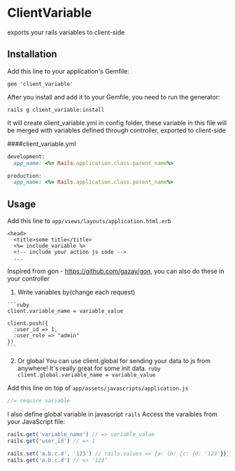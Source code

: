 # ClientVariable

exports your rails variables to client-side

## Installation

Add this line to your application's Gemfile:

    gem 'client_variable'

After you install and add it to your Gemfile, you need to run the generator:

    rails g client_variable:install

It will create client_variable.yml in config folder, these variable in this file will be merged with variables defined through controller, exported to client-side

####client_variable.yml
``` ruby
development:
  app_name: <%= Rails.application.class.parent_name%>

production:
  app_name: <%= Rails.application.class.parent_name%>
```

## Usage

Add this line to `app/views/layouts/application.html.erb`

``` erb
<head>
  <title>some title</title>
  <%= include_variable %>
  <!-- include your action js code -->
  ...
```

Inspired from gon - https://github.com/gazay/gon, you can also do these in your controller

  1. Write variables by(change each request)

    ```ruby
    client.variable_name = variable_value

    client.push({
      :user_id => 1,
      :user_role => "admin"
    })
    ```

  2. Or global
    You can use client.global for sending your data to js from anywhere! It's really great for some init data.
    ``` ruby
    client.global.variable_name = variable_value
    ```

Add this line on top of `app/assets/javascripts/application.js`
``` js
//= require variable
```
I also define global variable in javascript `rails`
Access the varaibles from your JavaScript file:

``` js
rails.get('variable_name') // => variable_value
rails.get('user_id') // => 1

rails.set('a.b.c.d', '123') // rails.values => {a: {b: {c: {d: '123'}}}}
rails.get('a.b.c.d') // => '123'
```
